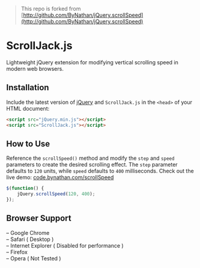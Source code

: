 > This repo is forked from [http://github.com/ByNathan/jQuery.scrollSpeed](http://github.com/ByNathan/jQuery.scrollSpeed)

# ScrollJack.js

Lightweight jQuery extension for modifying vertical scrolling speed in modern web browsers.

## Installation

Include the latest version of [jQuery](http://jquery.com/download) and `ScrollJack.js` in the `<head>` of your HTML document:

```html
<script src="jQuery.min.js"></script>  
<script src="ScrollJack.js"></script>
```

## How to Use

Reference the `scrollSpeed()` method and modify the `step` and `speed` parameters to create the desired scrolling effect. The `step` parameter defaults to `120` units, while `speed` defaults to `400` milliseconds. Check out the live demo: [code.bynathan.com/scrollSpeed](http://code.bynathan.com/scrollSpeed)

```javascript
$(function() {  
    jQuery.scrollSpeed(120, 400);
});
```  

## Browser Support

– Google Chrome  
– Safari ( Desktop )  
– Internet Explorer ( Disabled for performance )  
– Firefox  
– Opera ( Not Tested )